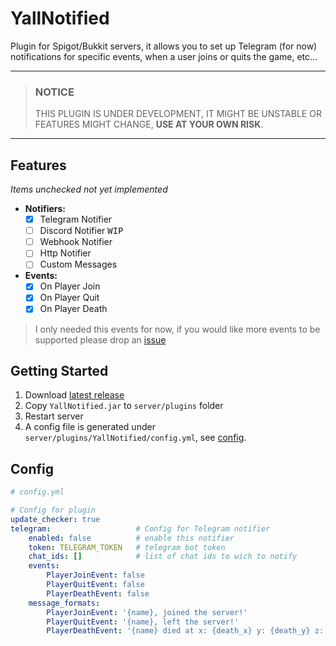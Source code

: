 # YallNotified

Plugin for Spigot/Bukkit servers, it allows you to set up Telegram (for now) notifications for specific events, when a user joins or quits the game, etc...

****
> ### NOTICE
> THIS PLUGIN IS UNDER DEVELOPMENT, IT MIGHT BE UNSTABLE OR FEATURES MIGHT CHANGE, **USE AT YOUR OWN RISK**.
****


## Features
_Items unchecked not yet implemented_

* **Notifiers:**
  - [x] Telegram Notifier
  - [ ] Discord Notifier <kbd>WIP</kbd>
  - [ ] Webhook Notifier
  - [ ] Http Notifier
  - [ ] Custom Messages
* **Events:**
  - [x] On Player Join
  - [x] On Player Quit
  - [x] On Player Death

> I only needed this events for now, if you would like more events to be supported please drop an [issue](https://github.com/nombrekeff/spigot-event-notifier/issues/new)


## Getting Started
1. Download [latest release](https://github.com/nombrekeff/spigot-event-notifier/releases)
2. Copy `YallNotified.jar` to `server/plugins` folder
3. Restart server
4. A config file is generated under `server/plugins/YallNotified/config.yml`, see [config](#config).


## Config
```yaml
# config.yml

# Config for plugin
update_checker: true
telegram:                   # Config for Telegram notifier
    enabled: false          # enable this notifier
    token: TELEGRAM_TOKEN   # telegram bot token
    chat_ids: []            # list of chat ids to wich to notify
    events:
        PlayerJoinEvent: false
        PlayerQuitEvent: false
        PlayerDeathEvent: false
    message_formats:
        PlayerJoinEvent: '{name}, joined the server!'
        PlayerQuitEvent: '{name}, left the server!'
        PlayerDeathEvent: '{name} died at x: {death_x} y: {death_y} z: {death_z} {death_cause}'
```
